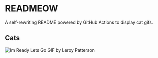 # READMEOW

A self-rewriting README powered by GitHub Actions to display cat gifs.

## Cats

![Im Ready Lets Go GIF by Leroy Patterson](https://media3.giphy.com/media/CjmvTCZf2U3p09Cn0h/200.gif?cid=9acd02davsw58hlu2z8b0y271osb5ph40hjcwcb2llgbr18k&ep=v1_gifs_search&rid=200.gif&ct=g)
